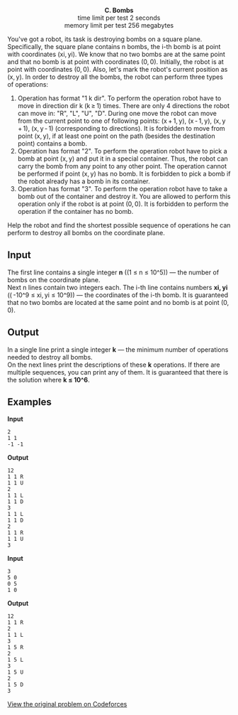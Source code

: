 <p align="center">
<b>C. Bombs</b><br>
time limit per test 2 seconds<br>
memory limit per test 256 megabytes
</p>  

You've got a robot, its task is destroying bombs on a square plane. Specifically, the square plane contains n bombs, the i-th bomb is at point with coordinates (xi, yi). We know that no two bombs are at the same point and that no bomb is at point with coordinates (0, 0). Initially, the robot is at point with coordinates (0, 0). Also, let's mark the robot's current position as (x, y). In order to destroy all the bombs, the robot can perform three types of operations:

  1. Operation has format "1 k dir". To perform the operation robot have to move in direction dir k (k ≥ 1) times. There are only 4             directions the robot can move in: "R", "L", "U", "D". During one move the robot can move from the current point to one of following        points: (x + 1, y), (x - 1, y), (x, y + 1), (x, y - 1) (corresponding to directions). It is forbidden to move from point (x, y), if        at least one point on the path (besides the destination point) contains a bomb.
  2. Operation has format "2". To perform the operation robot have to pick a bomb at point (x, y) and put it in a special container. Thus,      the robot can carry the bomb from any point to any other point. The operation cannot be performed if point (x, y) has no bomb. It is       forbidden to pick a bomb if the robot already has a bomb in its container.
  3. Operation has format "3". To perform the operation robot have to take a bomb out of the container and destroy it. You are allowed to       perform this operation only if the robot is at point (0, 0). It is forbidden to perform the operation if the container has no bomb.

Help the robot and find the shortest possible sequence of operations he can perform to destroy all bombs on the coordinate plane.


## Input

The first line contains a single integer **n** \((1 ≤ n ≤ 10^5)\) — the number of bombs on the coordinate plane.  
Next n lines contain two integers each. The i-th line contains numbers **xi, yi** \(( -10^9 ≤ xi, yi ≤ 10^9)\) — the coordinates of the i-th bomb. It is guaranteed that no two bombs are located at the same point and no bomb is at point (0, 0).

## Output

In a single line print a single integer **k** — the minimum number of operations needed to destroy all bombs.  
On the next lines print the descriptions of these **k** operations. If there are multiple sequences, you can print any of them. It is guaranteed that there is the solution where **k ≤ 10^6**.

## Examples

**Input**  
```
2
1 1
-1 -1
```  
**Output**  
```
12
1 1 R
1 1 U
2
1 1 L
1 1 D
3
1 1 L
1 1 D
2
1 1 R
1 1 U
3
```

**Input**  
```
3
5 0
0 5
1 0
```  
**Output**  
```
12
1 1 R
2
1 1 L
3
1 5 R
2
1 5 L
3
1 5 U
2
1 5 D
3
```

[View the original problem on Codeforces](https://codeforces.com/contest/350/problem/C)
